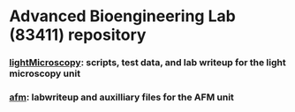 # Advanced Bioengineering Lab (83411) repository

### [lightMicroscopy](lightMicroscopy): scripts, test data, and lab writeup for the light microscopy unit

### [afm](afm): labwriteup and auxilliary files for the AFM unit
